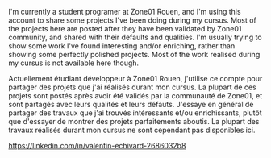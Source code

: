 I'm currently a student programer at Zone01 Rouen, and I'm using this account to share some projects I've been doing during my cursus. Most of the projects here are posted after they have been validated by Zone01 community, and shared with their defaults and qualities. I'm usually trying to show some work I've found interesting and/or enriching, rather than showing some perfectly polished projects. Most of the work realised during my cursus is not available here though.

Actuellement étudiant développeur à Zone01 Rouen, j'utilise ce compte pour partager des projets que j'ai réalisés durant mon cursus. La plupart de ces projets sont postés après avoir été validés par la communauté de Zone01, et sont partagés avec leurs qualités et leurs défauts. J'essaye en général de partager des travaux que j'ai trouvés intéressants et/ou enrichissants, plutôt que d'essayer de montrer des projets parfaitements aboutis. La plupart des travaux réalisés durant mon cursus ne sont cependant pas disponibles ici.

https://linkedin.com/in/valentin-echivard-2686032b8
